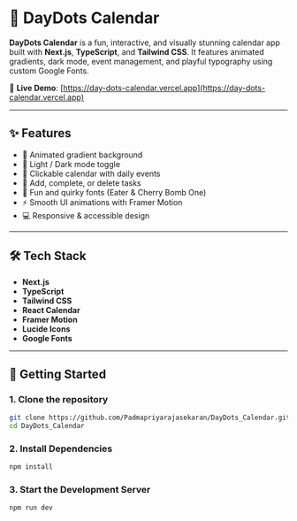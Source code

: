 # 📅 DayDots Calendar

**DayDots Calendar** is a fun, interactive, and visually stunning calendar app built with **Next.js**, **TypeScript**, and **Tailwind CSS**. It features animated gradients, dark mode, event management, and playful typography using custom Google Fonts.

🔗 **Live Demo**: [https://day-dots-calendar.vercel.app](https://day-dots-calendar.vercel.app)

---

## ✨ Features

- 🎨 Animated gradient background
- 🌙 Light / Dark mode toggle
- 📅 Clickable calendar with daily events
- 📝 Add, complete, or delete tasks
- 💃 Fun and quirky fonts (Eater & Cherry Bomb One)
- ⚡ Smooth UI animations with Framer Motion
- 💻 Responsive & accessible design

---

## 🛠 Tech Stack

- **Next.js**  
- **TypeScript**  
- **Tailwind CSS**  
- **React Calendar**  
- **Framer Motion**  
- **Lucide Icons**  
- **Google Fonts**

---

## 🚀 Getting Started

### 1. Clone the repository

```bash
git clone https://github.com/Padmapriyarajasekaran/DayDots_Calendar.git
cd DayDots_Calendar

```
### 2. Install Dependencies

```bash
npm install
```

### 3. Start the Development Server
```bash
npm run dev
```
